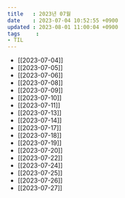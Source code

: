 ```yaml
---
title   : 2023년 07월
date    : 2023-07-04 10:52:55 +0900
updated : 2023-08-01 11:00:04 +0900
tags     : 
- TIL
---
```

- [[2023-07-04]]
- [[2023-07-05]]
- [[2023-07-06]]
- [[2023-07-08]]
- [[2023-07-09]]
- [[2023-07-10]]
- [[2023-07-11]]
- [[2023-07-13]]
- [[2023-07-14]]
- [[2023-07-17]]
- [[2023-07-18]]
- [[2023-07-19]]
- [[2023-07-20]]
- [[2023-07-22]]
- [[2023-07-24]]
- [[2023-07-25]]
- [[2023-07-26]]
- [[2023-07-27]]
